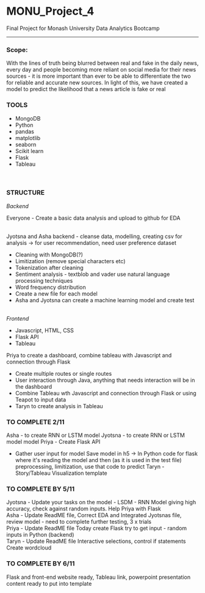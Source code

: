# MONU_Project_4
Final Project for Monash University Data Analytics Bootcamp

***

### Scope:

With the lines of truth being blurred between real and fake in the daily news, every day and people becoming more reliant on social media for their news sources - it is more important than ever to be able to differentiate the two for reliable and accurate new sources. In light of this, we have created a model to predict the likelihood that a news article is fake or real<br>

### TOOLS<br>
- MongoDB
- Python
- pandas
- matplotlib
- seaborn
- Scikit learn
- Flask
- Tableau<br><br><br>


### STRUCTURE

_Backend_<br>

Everyone - Create a basic data analysis and upload to github for EDA<br><br>

Jyotsna and Asha backend - cleanse data, modelling, creating csv for analysis -> for user recommendation, need user preference dataset<br>

- Cleaning with MongoDB(?)
- Limitization (remove special characters etc)
- Tokenization after cleaning
- Sentiment analysis - textblob and vader use natural language processing techniques
- Word frequency distribution
- Create a new file for each model
- Asha and Jyotsna can create a machine learning model and create test<br><br>

_Frontend_<br>
- Javascript, HTML, CSS<br>
- Flask API<br>
- Tableau<br>


Priya to create a dashboard, combine tableau with Javascript and connection through Flask
- Create multiple routes or single routes
- User interaction through Java, anything that needs interaction will be in the dashboard
- Combine Tableau wth Javascript and connection through Flask or using Teapot to input data<br>
- Taryn to create analysis in Tableau 
 

### TO COMPLETE 2/11
Asha - to create RNN or LSTM model
Jyotsna - to create RNN or LSTM model model
Priya - Create Flask API
- Gather user input for model
Save model in h5 -> In Python code for flask where it's reading the model and then (as it is used in the test file) preprocessing, limitization, use that code to predict
Taryn - Story/Tableau Visualization template

### TO COMPLETE BY 5/11
Jyotsna - Update your tasks on the model - LSDM - RNN Model giving high accuracy, check against random inputs. Help Priya with Flask  <br>
Asha -  Update ReadME file, Correct EDA and Integrated Jyotsnas file, review model - need to complete further testing, 3 x trials <br>
Priya - Update ReadME file Today create Flask try to get input - random inputs in Python (backend) <br>
Taryn - Update ReadME file Interactive selections, control if statements Create wordcloud <br> 

### TO COMPLETE BY 6/11
Flask and front-end website ready, Tableau link, powerpoint presentation content ready to put into template 
